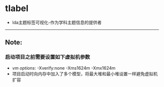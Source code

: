 # **tlabel**
- lda主题标签可视化-作为学科主题信息的提供者
---
## Note:
### 启动项目之前需要设置如下虚拟机参数
- *vm options*: -Xverify:none -Xms1624m -Xmx1624m
- 项目启动时向内存中加入了多个模型，将最大堆和最小堆设置一样避免虚拟机扩容
